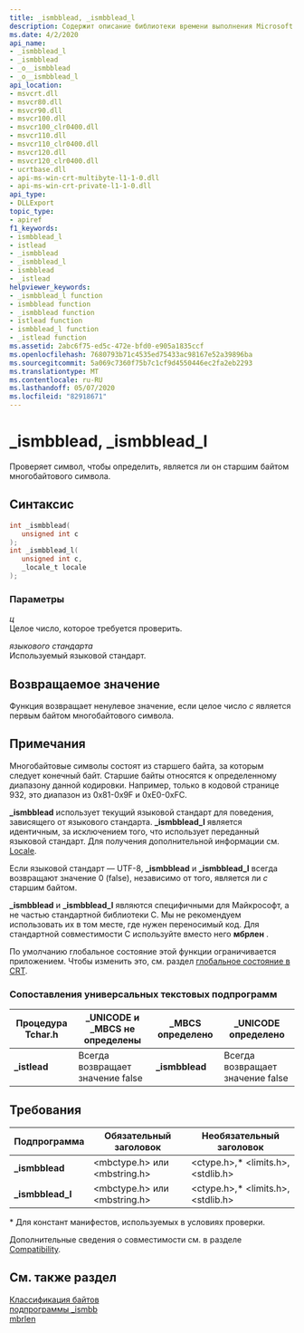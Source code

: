 ```yaml
---
title: _ismbblead, _ismbblead_l
description: Содержит описание библиотеки времени выполнения Microsoft C (CRT) _ismbblead и _ismbblead_l функций.
ms.date: 4/2/2020
api_name:
- _ismbblead_l
- _ismbblead
- _o__ismbblead
- _o__ismbblead_l
api_location:
- msvcrt.dll
- msvcr80.dll
- msvcr90.dll
- msvcr100.dll
- msvcr100_clr0400.dll
- msvcr110.dll
- msvcr110_clr0400.dll
- msvcr120.dll
- msvcr120_clr0400.dll
- ucrtbase.dll
- api-ms-win-crt-multibyte-l1-1-0.dll
- api-ms-win-crt-private-l1-1-0.dll
api_type:
- DLLExport
topic_type:
- apiref
f1_keywords:
- ismbblead_l
- istlead
- _ismbblead
- _ismbblead_l
- ismbblead
- _istlead
helpviewer_keywords:
- _ismbblead_l function
- ismbblead function
- _ismbblead function
- istlead function
- ismbblead_l function
- _istlead function
ms.assetid: 2abc6f75-ed5c-472e-bfd0-e905a1835ccf
ms.openlocfilehash: 7680793b71c4535ed75433ac98167e52a39896ba
ms.sourcegitcommit: 5a069c7360f75b7c1cf9d4550446ec2fa2eb2293
ms.translationtype: MT
ms.contentlocale: ru-RU
ms.lasthandoff: 05/07/2020
ms.locfileid: "82918671"
---
```

# <a name="_ismbblead-_ismbblead_l"></a>_ismbblead, _ismbblead_l

Проверяет символ, чтобы определить, является ли он старшим байтом многобайтового символа.

## <a name="syntax"></a>Синтаксис

```C
int _ismbblead(
   unsigned int c
);
int _ismbblead_l(
   unsigned int c,
   _locale_t locale
);
```

### <a name="parameters"></a>Параметры

*ц*\
Целое число, которое требуется проверить.

*языкового стандарта*\
Используемый языковой стандарт.

## <a name="return-value"></a>Возвращаемое значение

Функция возвращает ненулевое значение, если целое число *c* является первым байтом многобайтового символа.

## <a name="remarks"></a>Примечания

Многобайтовые символы состоят из старшего байта, за которым следует конечный байт. Старшие байты относятся к определенному диапазону данной кодировки. Например, только в кодовой странице 932, это диапазон из 0x81-0x9F и 0xE0-0xFC.

**_ismbblead** использует текущий языковой стандарт для поведения, зависящего от языкового стандарта. **_ismbblead_l** является идентичным, за исключением того, что использует переданный языковой стандарт. Для получения дополнительной информации см. [Locale](../../c-runtime-library/locale.md).

Если языковой стандарт — UTF-8, **_ismbblead** и **_ismbblead_l** всегда возвращают значение 0 (false), независимо от того, является ли *c* старшим байтом.

**_ismbblead** и **_ismbblead_l** являются специфичными для Майкрософт, а не частью стандартной библиотеки C. Мы не рекомендуем использовать их в том месте, где нужен переносимый код. Для стандартной совместимости C используйте вместо него **мбрлен** .

По умолчанию глобальное состояние этой функции ограничивается приложением. Чтобы изменить это, см. раздел [глобальное состояние в CRT](../global-state.md).

### <a name="generic-text-routine-mappings"></a>Сопоставления универсальных текстовых подпрограмм

|Процедура Tchar.h|_UNICODE и _MBCS не определены|_MBCS определено|_UNICODE определено|
|---------------------|--------------------------------------|--------------------|-----------------------|
|**_istlead**|Всегда возвращает значение false|**_ismbblead**|Всегда возвращает значение false|

## <a name="requirements"></a>Требования

|Подпрограмма|Обязательный заголовок|Необязательный заголовок|
|-------------|---------------------|---------------------|
|**_ismbblead**|\<mbctype.h> или \<mbstring.h>|\<ctype.h>,* \<limits.h>, \<stdlib.h>|
|**_ismbblead_l**|\<mbctype.h> или \<mbstring.h>|\<ctype.h>,* \<limits.h>, \<stdlib.h>|

\* Для констант манифестов, используемых в условиях проверки.

Дополнительные сведения о совместимости см. в разделе [Compatibility](../../c-runtime-library/compatibility.md).

## <a name="see-also"></a>См. также раздел

[Классификация байтов](../../c-runtime-library/byte-classification.md)\
[подпрограммы _ismbb](../../c-runtime-library/ismbb-routines.md)\
[mbrlen](mbrlen.md)
